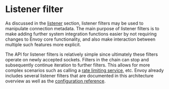 # Listener filter

As discussed in the [listener](listeners.md#arch-overview-listeners) section, listener filters may be used to manipulate connection metadata. The main purpose of listener filters is to make adding further system integration functions easier by not requiring changes to Envoy core functionality, and also make interaction between multiple such features more explicit.

The API for listener filters is relatively simple since ultimately these filters operate on newly accepted sockets. Filters in the chain can stop and subsequently continue iteration to further filters. This allows for more complex scenarios such as calling a [rate limiting service](global_rate_limiting.md#arch-overview-rate-limit), etc. Envoy already includes several listener filters that are documented in this architecture overview as well as the [configuration reference](../../configuration/listener_filters/listener_filters.md#config-listener-filters).